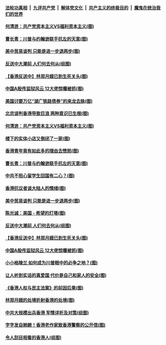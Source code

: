 ####  [法轮功真相](../../../../basic/blob/master/README.md?t=09122052) &nbsp;|&nbsp; [九评共产党](../../../../9ping.md/blob/master/README.md?t=09122052) &nbsp;|&nbsp; [解体党文化](../../../../jtdwh.md/blob/master/README.md?t=09122052)  &nbsp;|&nbsp; [共产主义的终极目的](../../../../gczydzjmd.md/blob/master/README.md?t=09122052) &nbsp;|&nbsp; [魔鬼在统治我们的世界](../../../../mgztzwmdsj.md/blob/master/README.md?t=09122052) 

#### [何清涟：共产党资本主义VS福利资本主义(图)](../pages/p4/907049.md?t=09122052) 

#### [曹长青：川普与约翰逊联手抗左的天意(图)](../pages/p4/907023.md?t=09122052) 

#### [美中贸易谈判 只能是进一步退两步(图)](../pages/p4/906940.md?t=09122052) 

#### [反送中大潮前 人们何去何从(组图)](../pages/p4/906936.md?t=09122052) 

#### [【香港反送中】林郑月娥已到生死关头(图)](../pages/p4/905654.md?t=09122052) 

#### [中国A股传监狱风云 12大佬惊曝被抓(图)](../pages/p4/906844.md?t=09122052) 

#### [美国讨要万亿“湖广铁路债券”的来龙去脉(图)](../pages/p4/907063.md?t=09122052) 

#### [北京误判香港导致巨浪 两种意识已生根(图)](../pages/p4/907053.md?t=09122052) 

#### [何清涟：共产党资本主义VS福利资本主义(图)](../pages/p4/907049.md?t=09122052) 

#### [楼下的实体小店又倒闭了一家(图)](../pages/p4/907045.md?t=09122052) 

#### [香港青年竟有如此多的理由去愤怒(图)](../pages/p4/907043.md?t=09122052) 

#### [曹长青：川普与约翰逊联手抗左的天意(图)](../pages/p4/907023.md?t=09122052) 

#### [中共不担心留学生回国有二心？(图)](../pages/p4/906946.md?t=09122052) 

#### [香港抗议者谈大陆人的情绪(图)](../pages/p4/906942.md?t=09122052) 

#### [美中贸易谈判 只能是进一步退两步(图)](../pages/p4/906940.md?t=09122052) 

#### [陈光诚：美国 - 希望的灯塔(图)](../pages/p4/906938.md?t=09122052) 

#### [反送中大潮前 人们何去何从(组图)](../pages/p4/906936.md?t=09122052) 

#### [【香港反送中】林郑月娥已到生死关头(图)](../pages/p4/905654.md?t=09122052) 

#### [中国A股传监狱风云 12大佬惊曝被抓(图)](../pages/p4/906844.md?t=09122052) 

#### [小小格陵兰 如何成为川普眼中的必争之地？(图)](../pages/p4/906842.md?t=09122052) 

#### [让人听到实话的真爱国 代价是自己和家人的安全(图)](../pages/p4/906837.md?t=09122052) 

#### [《香港人权与民主法案》的前因后果(图)](../pages/p4/906836.md?t=09122052) 

#### [林郑月娥的处境折射香港的处境(图)](../pages/p4/906834.md?t=09122052) 

#### [中共大规模出兵香港 军情详析及对策(组图)](../pages/p4/906831.md?t=09122052) 

#### [字字发自肺腑！香港老作家致香港警察的公开信(图)](../pages/p4/906744.md?t=09122052) 

#### [令人刮目相看的香港人(组图)](../pages/p4/906727.md?t=09122052) 

